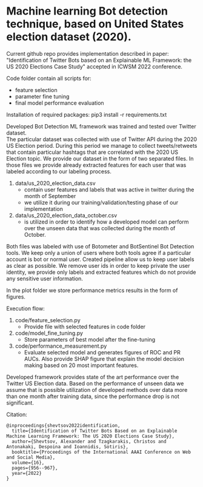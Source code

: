 # Machine learning Bot detection technique, based on United States election dataset (2020).

Current github repo provides implementation described in paper: "Identification of Twitter Bots based on an Explainable ML Framework: the US 2020 Elections Case Study" accepted in ICWSM 2022 conference. 

Code folder contain all scripts for:
- feature selection
- parameter fine tuning
- final model performance evaluation

Installation of required packages:
pip3 install -r requirements.txt

Developed Bot Detection ML framework was trained and tested over Twitter dataset.\
The particular dataset was collected with use of Twitter API during the 2020 US Election period. During this period we manage to collect tweets/retweets that contain particular hashtags that are correlated with the 2020 US Election topic.
We provide our dataset in the form of two separated files. In those files we provide already extracted features for each user that was labeled according to our labeling process.

1. data/us_2020_election_data.csv
   - contain user features and labels that was active in twitter during the month of September
   - we utilize it during our training/validation/testing phase of our implementation
2. data/us_2020_election_data_october.csv
   - is utilized in order to identify how a developed model can perform over the unseen data that was collected during the month of October.

Both files was labeled with use of Botometer and BotSentinel Bot Detection tools. We keep only a union of users where both tools agree if a particular account is bot or normal user. Created pipeline allow us to keep user labels as clear as possible.
We remove user ids in order to keep private the user identity, we provide only labels and extracted features which do not provide any sensitive user information.

In the plot folder we store performance metrics results in the form of figures.


Execution flow:
1. code/feature_selection.py
   - Provide file with selected features in code folder
2. code/model_fine_tuning.py
   - Store parameters of best model after the fine-tuning
3. code/performance_measurement.py
   - Evaluate selected model and generates figures of ROC and PR AUCs. Also provide SHAP figure that explain the model decision making based on 20 most important features.

Developed framework provides state of the art performance over the Twitter US Election data. Based on the performance of unseen data we assume that is possible utilization of developed methods over data more than one month after training data, since the performance drop is not significant. 

Citation:
```
@inproceedings{shevtsov2022identification,
  title={Identification of Twitter Bots Based on an Explainable Machine Learning Framework: The US 2020 Elections Case Study},
  author={Shevtsov, Alexander and Tzagkarakis, Christos and Antonakaki, Despoina and Ioannidis, Sotiris},
  booktitle={Proceedings of the International AAAI Conference on Web and Social Media},
  volume={16},
  pages={956--967},
  year={2022}
}
```
